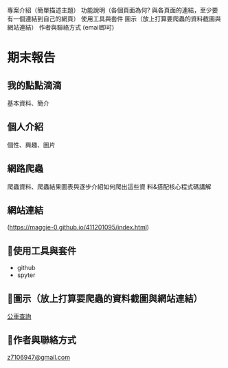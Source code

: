 專案介紹（簡單描述主題）
功能說明（各個頁面為何? 與各頁面的連結，至少要有一個連結到自己的網頁）
使用工具與套件
圖示（放上打算要爬蟲的資料截圖與網站連結）
作者與聯絡方式 (email即可)
# 期末報告
## 我的點點滴滴
基本資料、簡介
## 個人介紹
個性、興趣、圖片
## 網路爬蟲
爬蟲資料、爬蟲結果圖表與逐步介紹如何爬出這些資
料&搭配核心程式碼講解
## 網站連結
(https://maggie-0.github.io/411201095/index.html)
## 🤡使用工具與套件
* github
* spyter
## 🦖圖示（放上打算要爬蟲的資料截圖與網站連結）
[公車查詢](https://citybus.taichung.gov.tw)
## 🦭作者與聯絡方式 
z7106947@gmail.com
